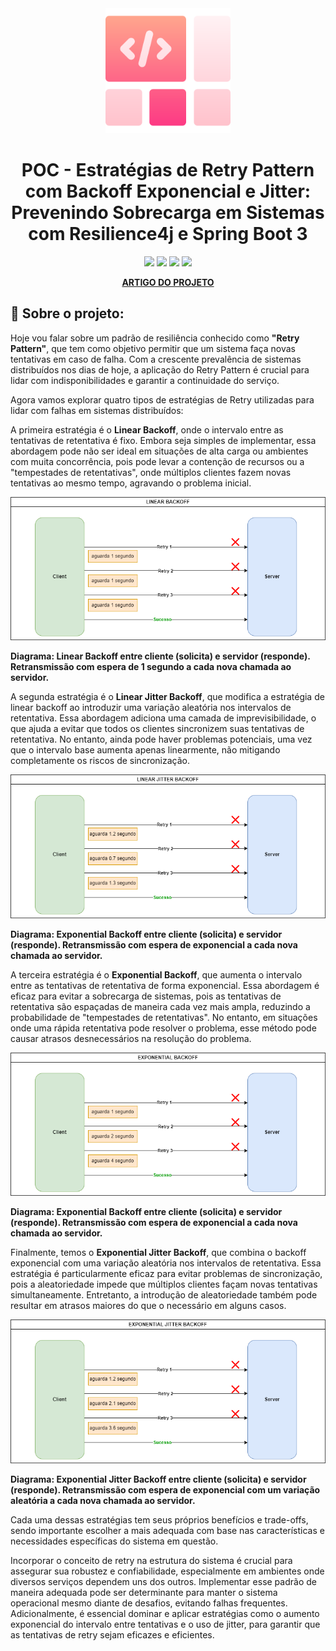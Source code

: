 
<div align="center">

  <img src="assets/logo.png" alt="logo" width="200" height="auto" />
  <h1>POC - Estratégias de Retry Pattern com Backoff Exponencial e Jitter: Prevenindo Sobrecarga em Sistemas com Resilience4j e Spring Boot 3</h1>

<!-- Badges -->
![](https://img.shields.io/badge/Autor-Wesley%20Oliveira%20Santos-brightgreen)
![](https://img.shields.io/badge/Language-java-brightgreen)
![](https://img.shields.io/badge/Framework-springboot-brightgreen)
![](https://img.shields.io/badge/Pattern-Retry%20Exponential%20Backoff%20And%20Jitter-brightgreen)

<p align="center">
    <a href="#"><strong>ARTIGO DO PROJETO</strong></a>
</p>
</div>


<!-- About the Project -->
## :star2: Sobre o projeto:
<p>
    Hoje vou falar sobre um padrão de resiliência conhecido como <b>"Retry Pattern"</b>, que tem como objetivo permitir que um sistema faça novas tentativas em caso de falha. Com a crescente prevalência de sistemas distribuídos nos dias de hoje, a aplicação do Retry Pattern é crucial para lidar com indisponibilidades e garantir a continuidade do serviço.

Agora vamos explorar quatro tipos de estratégias de Retry utilizadas para lidar com falhas em sistemas distribuídos:

A primeira estratégia é o <b>Linear Backoff</b>, onde o intervalo entre as tentativas de retentativa é fixo. Embora seja simples de implementar, essa abordagem pode não ser ideal em situações de alta carga ou ambientes com muita concorrência, pois pode levar a contenção de recursos ou a "tempestades de retentativas", onde múltiplos clientes fazem novas tentativas ao mesmo tempo, agravando o problema inicial.

<img src="assets/01-linear-backoff.png" alt="logo"/>

**Diagrama: Linear Backoff entre cliente (solicita) e servidor (responde). Retransmissão com espera de 1 segundo a cada nova chamada ao servidor.**

A segunda estratégia é o <b>Linear Jitter Backoff</b>, que modifica a estratégia de linear backoff ao introduzir uma variação aleatória nos intervalos de retentativa. Essa abordagem adiciona uma camada de imprevisibilidade, o que ajuda a evitar que todos os clientes sincronizem suas tentativas de retentativa. No entanto, ainda pode haver problemas potenciais, uma vez que o intervalo base aumenta apenas linearmente, não mitigando completamente os riscos de sincronização.

<img src="assets/02-linear-jitter-backoff.png" alt="logo"/>

**Diagrama: Exponential Backoff entre cliente (solicita) e servidor (responde). Retransmissão com espera de exponencial a cada nova chamada ao servidor.**

A terceira estratégia é o <b>Exponential Backoff</b>, que aumenta o intervalo entre as tentativas de retentativa de forma exponencial. Essa abordagem é eficaz para evitar a sobrecarga de sistemas, pois as tentativas de retentativa são espaçadas de maneira cada vez mais ampla, reduzindo a probabilidade de "tempestades de retentativas". No entanto, em situações onde uma rápida retentativa pode resolver o problema, esse método pode causar atrasos desnecessários na resolução do problema.

<img src="assets/03-exponential-backoff.png" alt="logo"/>

**Diagrama: Exponential Backoff entre cliente (solicita) e servidor (responde). Retransmissão com espera de exponencial a cada nova chamada ao servidor.**

Finalmente, temos o <b>Exponential Jitter Backoff</b>, que combina o backoff exponencial com uma variação aleatória nos intervalos de retentativa. Essa estratégia é particularmente eficaz para evitar problemas de sincronização, pois a aleatoriedade impede que múltiplos clientes façam novas tentativas simultaneamente. Entretanto, a introdução de aleatoriedade também pode resultar em atrasos maiores do que o necessário em alguns casos.

<img src="assets/04-exponential-jitter-backoff.png" alt="logo"/>

**Diagrama: Exponential Jitter Backoff entre cliente (solicita) e servidor (responde). Retransmissão com espera de exponencial com um variação aleatória a cada nova chamada ao servidor.**

Cada uma dessas estratégias tem seus próprios benefícios e trade-offs, sendo importante escolher a mais adequada com base nas características e necessidades específicas do sistema em questão.


Incorporar o conceito de retry na estrutura do sistema é crucial para assegurar sua robustez e confiabilidade, especialmente em ambientes onde diversos serviços dependem uns dos outros. Implementar esse padrão de maneira adequada pode ser determinante para manter o sistema operacional mesmo diante de desafios, evitando falhas frequentes. Adicionalmente, é essencial dominar e aplicar estratégias como o aumento exponencial do intervalo entre tentativas e o uso de jitter, para garantir que as tentativas de retry sejam eficazes e eficientes.

</p>

